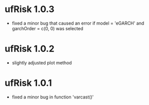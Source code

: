 # ufRisk 1.0.3

* fixed a minor bug that caused an error if model = 'eGARCH' and 
  garchOrder = c(0, 0) was selected

# ufRisk 1.0.2

* slightly adjusted plot method

# ufRisk 1.0.1

* fixed a minor bug in function 'varcast()'
